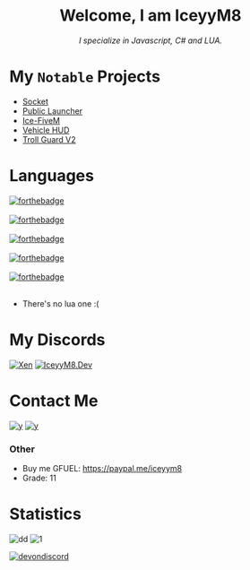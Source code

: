 
<h1 align="center">Welcome, I am IceyyM8</h1>
<p align="center"><i>I specialize in Javascript, C# and LUA.</i></p>





# My `Notable` Projects
- [Socket](https://github.com/iceyym8/socket)
- [Public Launcher](https://github.com/iceyym8/Public-Launcher/)
- [Ice-FiveM](https://github.com/iceyym8/Ice-Fivem-js)
- [Vehicle HUD](https://github.com/iceyym8/Vehicle-Hud)
- [Troll Guard V2](https://coming-soon.com)

# Languages
[![forthebadge](https://forthebadge.com/images/badges/made-with-c-sharp.svg)](https://forthebadge.com)<br></br>
[![forthebadge](https://forthebadge.com/images/badges/made-with-javascript.svg)](https://forthebadge.com)<br></br>
[![forthebadge](https://forthebadge.com/images/badges/made-with-python.svg)](https://forthebadge.com)<br></br>
[![forthebadge](https://forthebadge.com/images/badges/made-with-rust.svg)](https://forthebadge.com)<br></br>
[![forthebadge](https://forthebadge.com/images/badges/made-with-typescript.svg)](https://forthebadge.com)<br></br>
* There's no lua one :(

# My Discords
[![Xen](https://discordapp.com/api/guilds/589528220601286678/widget.png?style=banner4)](https://discord.gg/8JHtRPm5)
[![IceyyM8.Dev](https://discordapp.com/api/guilds/732611511121477683/widget.png?style=banner4)](https://discord.gg/xTkA6pa)

# Contact Me
[![y](https://img.shields.io/badge/-Discord-7289DA?style=for-the-badge&logo=Discord&logoColor=white)](https://discord.com/users/389558396195438593)
[![y](https://img.shields.io/badge/-IceyyM8\__-1769FF?style=for-the-badge&logo=Twitter&logoColor=white)](https://twitter.com/follow/iceyyledev)

### Other 
- Buy me GFUEL: https://paypal.me/iceyym8
- Grade: 11

# Statistics 
![dd](https://github-readme-stats-eight-theta.vercel.app/api?username=Jordan2139&show_icons=true&theme=react&include_all_commits=true&count_private)
![1](https://github-readme-stats.vercel.app/api/top-langs/?username=iceyym8&theme=blue-green)


[![devondiscord](https://img.shields.io/badge/TEAM-DEVING%20ON%20DISCORD-%23738ADB?style=for-the-badge&logo=discord)](https://xendev.us)
